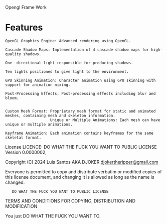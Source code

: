 Opengl Frame Work

# Features
    OpenGL Graphics Engine: Advanced rendering using OpenGL.
    
    Cascade Shadow Maps: Implementation of 4 cascade shadow maps for high-quality shadows.

    One  directional light responsible for producing shadows.

    Ten lights positioned to give light to the environment.
    
    GPU Skinning Animation: Character animation using GPU skinning with support for animation mixing.
    
    Post-Processing Effects: Post-processing effects including blur and bloom.
    
     
    Custom Mesh Format: Proprietary mesh format for static and animated meshes, containing mesh and skeleton information.
                        Unique or Multiple Animations: Each mesh can have unique or multiple animations.
                        
    Keyframe Animation: Each animation contains keyframes for the same skeletal format.




License
LICENCE: DO WHAT THE FUCK YOU WANT TO PUBLIC LICENSE Version 0.0000002,

Copyright (C) 2024 Luis Santos AKA DJOKER djokertheripper@gmail.com

Everyone is permitted to copy and distribute verbatim or modified copies of this license document, and changing it is allowed as long as the name is changed.

       DO WHAT THE FUCK YOU WANT TO PUBLIC LICENSE
TERMS AND CONDITIONS FOR COPYING, DISTRIBUTION AND MODIFICATION

You just DO WHAT THE FUCK YOU WANT TO.
